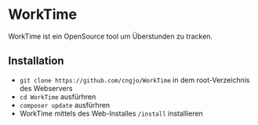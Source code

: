 # WorkTime

WorkTime ist ein OpenSource tool um Überstunden zu tracken.

## Installation
- ```git clone https://github.com/cngjo/WorkTime``` in dem root-Verzeichnis des Webservers
- ```cd WorkTime``` ausfürhren 
- ```composer update``` ausfürhren 
- WorkTime mittels des Web-Installes ```/install``` installieren
